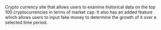 Crypto currency site that allows users to examine historical data on the top 100 cryptocurrencies in terms of market cap. It also has an added feature which allows users to input fake money to determine the growth of it over a selected time period. 
